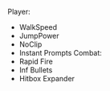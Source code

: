 Player:
- WalkSpeed
- JumpPower
- NoClip
- Instant Prompts
Combat:
- Rapid Fire
- Inf Bullets
- Hitbox Expander

